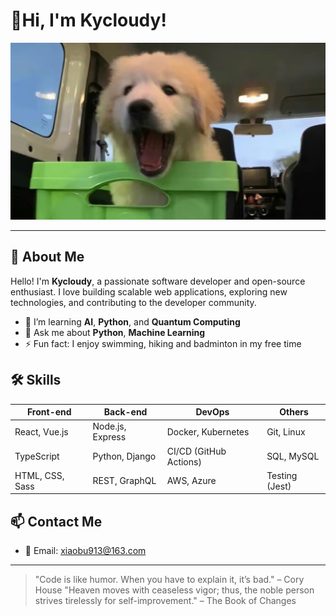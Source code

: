 #  👋Hi, I'm Kycloudy!

![Kycloudy Photo](./Kycloudy%27s%20photo.jpg)

---

## 👋 About Me

Hello! I'm **Kycloudy**, a passionate software developer and open-source enthusiast. I love building scalable web applications, exploring new technologies, and contributing to the developer community.

- 🌱 I’m learning **AI**, **Python**, and **Quantum Computing**
- 💬 Ask me about **Python**, **Machine Learning**
- ⚡ Fun fact: I enjoy swimming, hiking and badminton in my free time

## 🛠️ Skills

| Front-end        | Back-end       | DevOps          | Others           |
| ---------------- | -------------- | --------------- | ---------------- |
| React, Vue.js    | Node.js, Express | Docker, Kubernetes | Git, Linux      |
| TypeScript       | Python, Django | CI/CD (GitHub Actions) | SQL, MySQL      |
| HTML, CSS, Sass  | REST, GraphQL  | AWS, Azure      | Testing (Jest)   |


## 📫 Contact Me

- 📧 Email: [xiaobu913@163.com](mailto:xiaobu913@163.com)

---

> "Code is like humor. When you have to explain it, it’s bad." – Cory House
> "Heaven moves with ceaseless vigor; thus, the noble person strives tirelessly for self-improvement." – The Book of Changes


